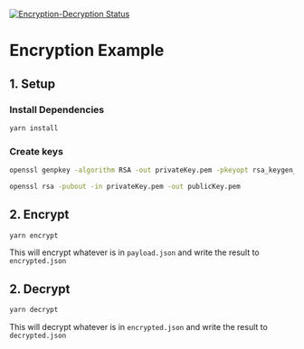 [![Encryption-Decryption Status](https://github.com/Marc-Cilliers/encryption_example/actions/workflows/encryption.yml/badge.svg)](https://github.com/Marc-Cilliers/encryption_example/actions/workflows/encryption.yml)

# Encryption Example

## 1. Setup

### Install Dependencies
```bash
yarn install
```

### Create keys
```bash
openssl genpkey -algorithm RSA -out privateKey.pem -pkeyopt rsa_keygen_bits:2048
```

```bash
openssl rsa -pubout -in privateKey.pem -out publicKey.pem
```

## 2. Encrypt
```bash
yarn encrypt
```

This will encrypt whatever is in `payload.json` and write the result to `encrypted.json`

## 2. Decrypt
```bash
yarn decrypt
```

This will decrypt whatever is in `encrypted.json` and write the result to `decrypted.json`


